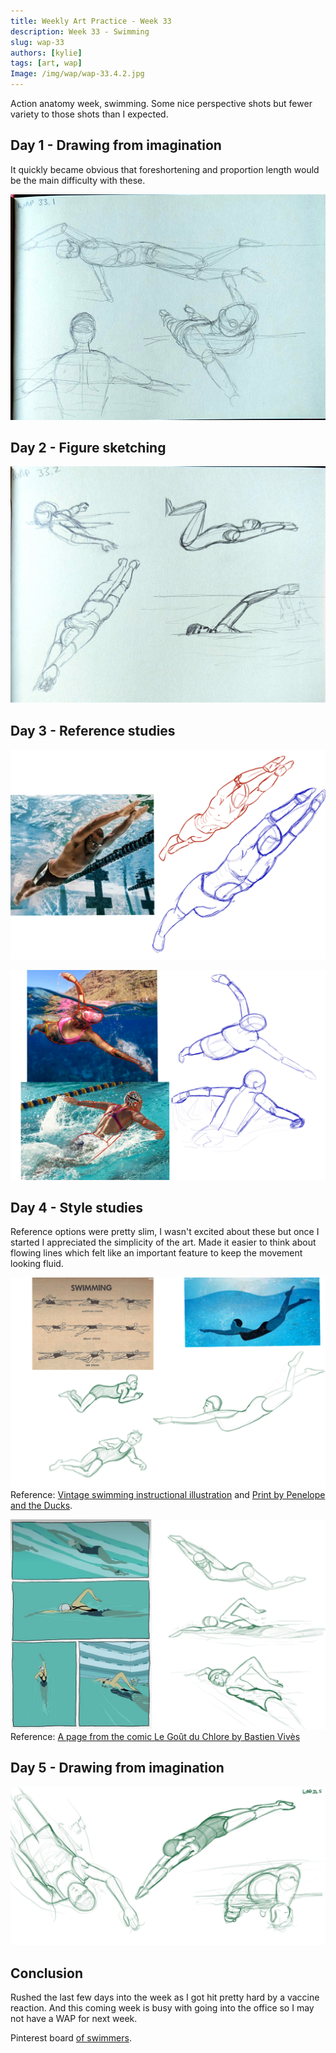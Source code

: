 ```yaml
---
title: Weekly Art Practice - Week 33
description: Week 33 - Swimming
slug: wap-33
authors: [kylie]
tags: [art, wap]
Image: /img/wap/wap-33.4.2.jpg
---
```


Action anatomy week, swimming. Some nice perspective shots but fewer variety to those shots than I expected.

## Day 1 - Drawing from imagination

It quickly became obvious that foreshortening and proportion length would be the main difficulty with these.

![](/img/wap/wap-33.1.jpg)

<!--truncate-->

## Day 2 - Figure sketching

![Quick hand sketches using references](/img/wap/wap-33.2.jpg)

## Day 3 - Reference studies

![](/img/wap/wap-33.3.1.jpg)

![](/img/wap/wap-33.3.2.jpg)

## Day 4 - Style studies

Reference options were pretty slim, I wasn't excited about these but once I started I appreciated the simplicity of the art. Made it easier to think about flowing lines which felt like an important feature to keep the movement looking fluid.

![](/img/wap/wap-33.4.1.jpg)
Reference: [Vintage swimming instructional illustration](https://www.etsy.com/ca/listing/154091122/swimming-illustration-gift-for-swimmer) and [Print by Penelope and the Ducks](https://www.etsy.com/ca/listing/1269769939/wild-swimming-print-sea-swimming-print).

![](/img/wap/wap-33.4.2.jpg)
Reference: [A page from the comic Le Goût du Chlore by Bastien Vivès](https://www.casterman.com/Bande-dessinee/Catalogue/le-gout-du-chlore/9782203012165)


## Day 5 - Drawing from imagination

![](/img/wap/wap-33.5.jpg)

## Conclusion

Rushed the last few days into the week as I got hit pretty hard by a vaccine reaction. And this coming week is busy with going into the office so I may not have a WAP for next week.

Pinterest board [of swimmers](https://ca.pinterest.com/maeanu3639/wap-swimming/).
